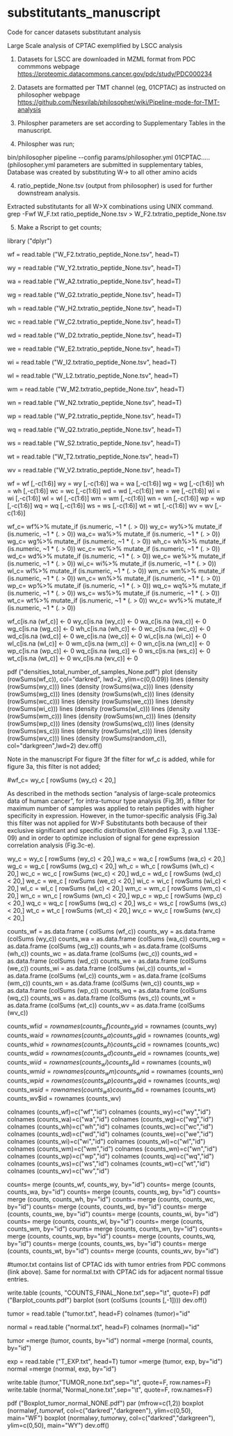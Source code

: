 # substitutants_manuscript
Code for cancer datasets substitutant analysis

Large Scale analysis of CPTAC exemplified by LSCC analysis

1. Datasets for LSCC are downloaded in MZML format from PDC commmons webpage https://proteomic.datacommons.cancer.gov/pdc/study/PDC000234

2. Datasets are formatted per TMT channel (eg, 01CPTAC) as instructed on philosopher webpage https://github.com/Nesvilab/philosopher/wiki/Pipeline-mode-for-TMT-analysis

3. Philospher parameters are set according to Supplementary Tables in the manuscript.

3. Philospher was run;

bin/philosopher pipeline --config params/philosopher.yml 01CPTAC.....
(philosopher.yml parameters are submitted in supplementary tables, Database was created by substituting W-> to all other amino acids

4. ratio_peptide_None.tsv (output from philosopher) is used for further downstream analysis.

Extracted substitutants for all W>X combinations using UNIX command.
grep -Fwf W_F.txt ratio_peptide_None.tsv > W_F2.txtratio_peptide_None.tsv

5. Make a Rscript to get counts;

library ("dplyr")

wf = read.table ("W_F2.txtratio_peptide_None.tsv", head=T)

wy = read.table ("W_Y2.txtratio_peptide_None.tsv", head=T)

wa = read.table ("W_A2.txtratio_peptide_None.tsv", head=T)

wg = read.table ("W_G2.txtratio_peptide_None.tsv", head=T)

wh = read.table ("W_H2.txtratio_peptide_None.tsv", head=T)

wc = read.table ("W_C2.txtratio_peptide_None.tsv", head=T)

wd = read.table ("W_D2.txtratio_peptide_None.tsv", head=T)

we = read.table ("W_E2.txtratio_peptide_None.tsv", head=T)

wi = read.table ("W_I2.txtratio_peptide_None.tsv", head=T)

wl = read.table ("W_L2.txtratio_peptide_None.tsv", head=T)

wm = read.table ("W_M2.txtratio_peptide_None.tsv", head=T)

wn = read.table ("W_N2.txtratio_peptide_None.tsv", head=T)

wp = read.table ("W_P2.txtratio_peptide_None.tsv", head=T)

wq = read.table ("W_Q2.txtratio_peptide_None.tsv", head=T)

ws = read.table ("W_S2.txtratio_peptide_None.tsv", head=T)

wt = read.table ("W_T2.txtratio_peptide_None.tsv", head=T)

wv = read.table ("W_V2.txtratio_peptide_None.tsv", head=T)


wf = wf [,-c(1:6)]
wy = wy [,-c(1:6)]
wa = wa [,-c(1:6)]
wg = wg [,-c(1:6)]
wh = wh [,-c(1:6)]
wc = wc [,-c(1:6)]
wd = wd [,-c(1:6)]
we = we [,-c(1:6)]
wi = wi [,-c(1:6)]
wl = wl [,-c(1:6)]
wm = wm [,-c(1:6)]
wn = wn [,-c(1:6)]
wp = wp [,-c(1:6)]
wq = wq [,-c(1:6)]
ws = ws [,-c(1:6)]
wt = wt [,-c(1:6)]
wv = wv [,-c(1:6)]


wf_c= wf%>% mutate_if (is.numeric, ~1 * (. > 0))
wy_c= wy%>% mutate_if (is.numeric, ~1 * (. > 0))
wa_c= wa%>% mutate_if (is.numeric, ~1 * (. > 0))
wg_c= wg%>% mutate_if (is.numeric, ~1 * (. > 0))
wh_c= wh%>% mutate_if (is.numeric, ~1 * (. > 0))
wc_c= wc%>% mutate_if (is.numeric, ~1 * (. > 0))
wd_c= wd%>% mutate_if (is.numeric, ~1 * (. > 0))
we_c= we%>% mutate_if (is.numeric, ~1 * (. > 0))
wi_c= wi%>% mutate_if (is.numeric, ~1 * (. > 0))
wl_c= wl%>% mutate_if (is.numeric, ~1 * (. > 0))
wm_c= wm%>% mutate_if (is.numeric, ~1 * (. > 0))
wn_c= wn%>% mutate_if (is.numeric, ~1 * (. > 0))
wp_c= wp%>% mutate_if (is.numeric, ~1 * (. > 0))
wq_c= wq%>% mutate_if (is.numeric, ~1 * (. > 0))
ws_c= ws%>% mutate_if (is.numeric, ~1 * (. > 0))
wt_c= wt%>% mutate_if (is.numeric, ~1 * (. > 0))
wv_c= wv%>% mutate_if (is.numeric, ~1 * (. > 0))

wf_c[is.na (wf_c)] <- 0
wy_c[is.na (wy_c)] <- 0
wa_c[is.na (wa_c)] <- 0
wg_c[is.na (wg_c)] <- 0
wh_c[is.na (wh_c)] <- 0
wc_c[is.na (wc_c)] <- 0
wd_c[is.na (wd_c)] <- 0
we_c[is.na (we_c)] <- 0
wi_c[is.na (wi_c)] <- 0
wl_c[is.na (wl_c)] <- 0
wm_c[is.na (wm_c)] <- 0
wn_c[is.na (wn_c)] <- 0
wp_c[is.na (wp_c)] <- 0
wq_c[is.na (wq_c)] <- 0
ws_c[is.na (ws_c)] <- 0
wt_c[is.na (wt_c)] <- 0
wv_c[is.na (wv_c)] <- 0

pdf ("densities_total_number_of_samples_None.pdf")
plot (density (rowSums(wf_c)), col="darkred", lwd=2, ylim=c(0,0.09))
lines (density (rowSums(wy_c)))
lines (density (rowSums(wa_c)))
lines (density (rowSums(wg_c)))
lines (density (rowSums(wh_c)))
lines (density (rowSums(wc_c)))
lines (density (rowSums(we_c)))
lines (density (rowSums(wi_c)))
lines (density (rowSums(wl_c)))
lines (density (rowSums(wm_c)))
lines (density (rowSums(wn_c)))
lines (density (rowSums(wp_c)))
lines (density (rowSums(wq_c)))
lines (density (rowSums(ws_c)))
lines (density (rowSums(wt_c)))
lines (density (rowSums(wv_c)))
lines (density (rowSums(random_c)), col="darkgreen",lwd=2)
dev.off()

Note in the manuscript
For figure 3f the filter for wf_c is added, while for figure 3a, this filter is not added;

#wf_c= wy_c [ rowSums (wy_c) < 20,]


As described in the methods section “analysis of large-scale proteomics data of human cancer”, for intra-tumour type analysis (Fig.3f), a filter for maximum number of samples was applied to retain peptides with higher specificity in expression. However, in the tumor-specific analysis (Fig.3a) this filter was not applied for W>F Substitutants both because of their exclusive significant and specific distribution (Extended Fig. 3, p.val 1.13E-09) and in order to optimize inclusion of signal for gene expression correlation analysis (Fig.3c-e). 

wy_c = wy_c [ rowSums (wy_c) < 20,]
wa_c = wa_c [ rowSums (wa_c) < 20,]
wg_c = wg_c [ rowSums (wg_c) < 20,]
wh_c = wh_c [ rowSums (wh_c) < 20,]
wc_c = wc_c [ rowSums (wc_c) < 20,]
wd_c = wd_c [ rowSums (wd_c) < 20,]
we_c = we_c [ rowSums (we_c) < 20,]
wi_c = wi_c [ rowSums (wi_c) < 20,]
wl_c = wl_c [ rowSums (wl_c) < 20,]
wm_c = wm_c [ rowSums (wm_c) < 20,]
wn_c = wn_c [ rowSums (wn_c) < 20,]
wp_c = wp_c [ rowSums (wp_c) < 20,]
wq_c = wq_c [ rowSums (wq_c) < 20,]
ws_c = ws_c [ rowSums (ws_c) < 20,]
wt_c = wt_c [ rowSums (wt_c) < 20,]
wv_c = wv_c [ rowSums (wv_c) < 20,]

counts_wf = as.data.frame ( colSums (wf_c))
counts_wy = as.data.frame (colSums (wy_c))
counts_wa = as.data.frame (colSums (wa_c))
counts_wg = as.data.frame (colSums (wg_c))
counts_wh = as.data.frame (colSums (wh_c))
counts_wc = as.data.frame (colSums (wc_c))
counts_wd = as.data.frame (colSums (wd_c))
counts_we = as.data.frame (colSums (we_c))
counts_wi = as.data.frame (colSums (wi_c))
counts_wl = as.data.frame (colSums (wl_c))
counts_wm = as.data.frame (colSums (wm_c))
counts_wn = as.data.frame (colSums (wn_c))
counts_wp = as.data.frame (colSums (wp_c))
counts_wq = as.data.frame (colSums (wq_c))
counts_ws = as.data.frame (colSums (ws_c))
counts_wt = as.data.frame (colSums (wt_c))
counts_wv = as.data.frame (colSums (wv_c))

counts_wf$id = rownames  (counts_wf)
counts_wy$id = rownames  (counts_wy)
counts_wa$id = rownames  (counts_wa)
counts_wg$id = rownames  (counts_wg)
counts_wh$id = rownames  (counts_wh)
counts_wc$id = rownames  (counts_wc)
counts_wd$id = rownames  (counts_wd)
counts_we$id = rownames  (counts_we)
counts_wi$id = rownames  (counts_wi)
counts_wl$id = rownames  (counts_wl)
counts_wm$id = rownames  (counts_wm)
counts_wn$id = rownames  (counts_wn)
counts_wp$id = rownames  (counts_wp)
counts_wq$id = rownames  (counts_wq)
counts_ws$id = rownames  (counts_ws)
counts_wt$id = rownames  (counts_wt)
counts_wv$id = rownames  (counts_wv)

colnames (counts_wf)=c("wf","id")
colnames (counts_wy)=c("wy","id")
colnames (counts_wa)=c("wa","id")
colnames (counts_wg)=c("wg","id")
colnames (counts_wh)=c("wh","id")
colnames (counts_wc)=c("wc","id")
colnames (counts_wd)=c("wd","id")
colnames (counts_we)=c("we","id")
colnames (counts_wi)=c("wi","id")
colnames (counts_wl)=c("wl","id")
colnames (counts_wm)=c("wm","id")
colnames (counts_wn)=c("wn","id")
colnames (counts_wp)=c("wp","id")
colnames (counts_wq)=c("wq","id")
colnames (counts_ws)=c("ws","id")
colnames (counts_wt)=c("wt","id")
colnames (counts_wv)=c("wv","id")

counts= merge (counts_wf, counts_wy, by="id")
counts= merge (counts, counts_wa, by="id")
counts= merge (counts, counts_wg, by="id")
counts= merge (counts, counts_wh, by="id")
counts= merge (counts, counts_wc, by="id")
counts= merge (counts, counts_wd, by="id")
counts= merge (counts, counts_we, by="id")
counts= merge (counts, counts_wi, by="id")
counts= merge (counts, counts_wl, by="id")
counts= merge (counts, counts_wm, by="id")
counts= merge (counts, counts_wn, by="id")
counts= merge (counts, counts_wp, by="id")
counts= merge (counts, counts_wq, by="id")
counts= merge (counts, counts_ws, by="id")
counts= merge (counts, counts_wt, by="id")
counts= merge (counts, counts_wv, by="id")

#tumor.txt contains list of CPTAC ids with tumor entries from PDC commons (link above). Same for normal.txt with CPTAC ids for adjacent normal tissue entries.

write.table (counts, "COUNTS_FINAL_None.txt",sep="\t", quote=F)
pdf ("Barplot_counts.pdf")
barplot (sort (colSums (counts [,-1])))
dev.off()

tumor = read.table ("tumor.txt", head=F)
colnames (tumor)="id"

normal = read.table ("normal.txt", head=F)
colnames (normal)="id"

tumor =merge (tumor, counts, by="id")
normal =merge (normal, counts, by="id")

exp = read.table ("T_EXP.txt", head=T)
tumor =merge (tumor, exp, by="id")
normal =merge (normal, exp, by="id")

write.table (tumor,"TUMOR_none.txt",sep="\t", quote=F, row.names=F)
write.table (normal,"Normal_none.txt",sep="\t", quote=F, row.names=F)

pdf ("Boxplot_tumor_normal_NONE.pdf")
par (mfrow=c(1,2))
boxplot (normal$wf, tumor$wf, col=c("darkred","darkgreen"), ylim=c(0,50), main="WF")
boxplot (normal$wy, tumor$wy, col=c("darkred","darkgreen"), ylim=c(0,50), main="WY")
dev.off()





